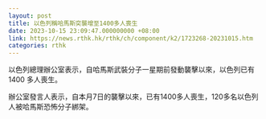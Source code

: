 ```yaml
---
layout: post
title: 以色列稱哈馬斯突襲增至1400多人喪生
date: 2023-10-15 23:09:47.000000000 +08:00
link: https://news.rthk.hk/rthk/ch/component/k2/1723268-20231015.htm
categories: rthk
---
```


以色列總理辦公室表示，自哈馬斯武裝分子一星期前發動襲擊以來，以色列已有1400 多人喪生。

辦公室發言人表示，自本月7日的襲擊以來，已有1400多人喪生，120多名以色列人被哈馬斯恐怖分子綁架。
